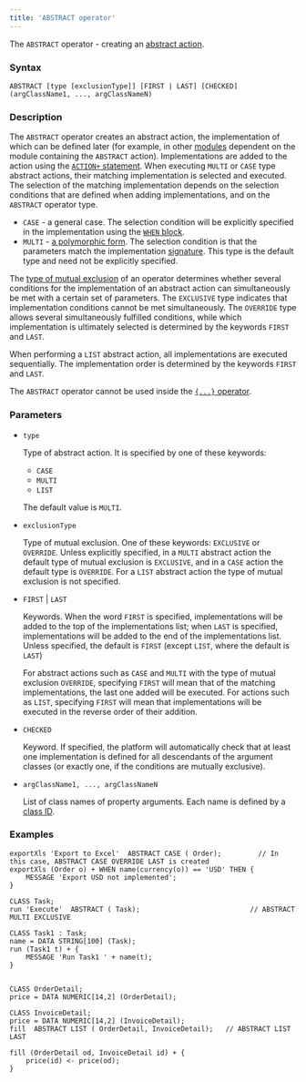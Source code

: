 ```yaml
---
title: 'ABSTRACT operator'
---
```


The `ABSTRACT` operator - creating an [abstract action](Action_extension.md). 

### Syntax

    ABSTRACT [type [exclusionType]] [FIRST | LAST] [CHECKED] (argClassName1, ..., argClassNameN) 

### Description

The `ABSTRACT` operator creates an abstract action, the implementation of which can be defined later (for example, in other [modules](Modules.md) dependent on the module containing the `ABSTRACT` action). Implementations are added to the action using the [`ACTION+` statement](ACTION+_statement.md). When executing `MULTI` or `CASE` type abstract actions, their matching implementation is selected and executed. The selection of the matching implementation depends on the selection conditions that are defined when adding implementations, and on the `ABSTRACT` operator type.

- `CASE` - a general case. The selection condition will be explicitly specified in the implementation using the [`WHEN` block](ACTION+_statement.md).
- `MULTI` - [a polymorphic form](Branching_CASE_IF_MULTI.md#poly). The selection condition is that the parameters match the implementation [signature](CLASS_operator.md). This type is the default type and need not be explicitly specified.

The [type of mutual exclusion](Branching_CASE_IF_MULTI.md#exclusive) of an operator determines whether several conditions for the implementation of an abstract action can simultaneously be met with a certain set of parameters. The `EXCLUSIVE` type indicates that implementation conditions cannot be met simultaneously. The `OVERRIDE` type allows several simultaneously fulfilled conditions, while which implementation is ultimately selected is determined by the keywords `FIRST` and `LAST`.

When performing a `LIST` abstract action, all implementations are executed sequentially. The implementation order is determined by the keywords `FIRST` and `LAST`.

The `ABSTRACT` operator cannot be used inside the [`{...}` operator](Braces_operator.md).

### Parameters

- `type`

    Type of abstract action. It is specified by one of these keywords:

    - `CASE`
    - `MULTI`
    - `LIST`

  The default value is `MULTI`.

- `exclusionType`

    Type of mutual exclusion. One of these keywords: `EXCLUSIVE` or `OVERRIDE`. Unless explicitly specified, in a `MULTI` abstract action the default type of mutual exclusion is `EXCLUSIVE`, and in a `CASE` action the default type is `OVERRIDE`. For a `LIST` abstract action the type of mutual exclusion is not specified.

- `FIRST` | `LAST`

    Keywords. When the word `FIRST` is specified, implementations will be added to the top of the implementations list; when `LAST` is specified, implementations will be added to the end of the implementations list. Unless specified, the default is `FIRST` (except `LIST`, where the default is `LAST`)

    For abstract actions such as `CASE` and `MULTI` with the type of mutual exclusion `OVERRIDE`, specifying `FIRST` will mean that of the matching implementations, the last one added will be executed. For actions such as `LIST`, specifying `FIRST` will mean that implementations will be executed in the reverse order of their addition. 

- `CHECKED`

    Keyword. If specified, the platform will automatically check that at least one implementation is defined for all descendants of the argument classes (or exactly one, if the conditions are mutually exclusive).

- `argClassName1, ..., argClassNameN`

    List of class names of property arguments. Each name is defined by a [class ID](IDs.md#classid).

### Examples


```lsf
exportXls 'Export to Excel'  ABSTRACT CASE ( Order);         // In this case, ABSTRACT CASE OVERRIDE LAST is created
exportXls (Order o) + WHEN name(currency(o)) == 'USD' THEN {
    MESSAGE 'Export USD not implemented';
}

CLASS Task;
run 'Execute'  ABSTRACT ( Task);                           // ABSTRACT MULTI EXCLUSIVE

CLASS Task1 : Task;
name = DATA STRING[100] (Task);
run (Task1 t) + {
    MESSAGE 'Run Task1 ' + name(t);
}


CLASS OrderDetail;
price = DATA NUMERIC[14,2] (OrderDetail);

CLASS InvoiceDetail;
price = DATA NUMERIC[14,2] (InvoiceDetail);
fill  ABSTRACT LIST ( OrderDetail, InvoiceDetail);   // ABSTRACT LIST LAST

fill (OrderDetail od, InvoiceDetail id) + {
    price(id) <- price(od);
}
```

